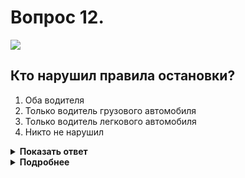 # Вопрос 12.

![](https://s.drom.ru/i24227/pdd/tickets/2016/1542608644.jpg)

## Кто нарушил правила остановки?

1. Оба водителя
2. Только водитель грузового автомобиля
3. Только водитель легкового автомобиля
4. Никто не нарушил

<details>
<summary><b>Показать ответ</b></summary>
Правильный ответ: 2
</details>
<details>
<summary><b>Подробнее</b></summary>
До края пересекаемой проезжей части у обоих водителей расстояние соответствует правилам остановки. Но водитель грузовика не учёл, что между транспортным средством и сплошной линией разметки, разделяющей полосы движения, расстояние менее 3 м, что и является причиной нарушения.
(Пункт 12.4 ПДД)
</details>